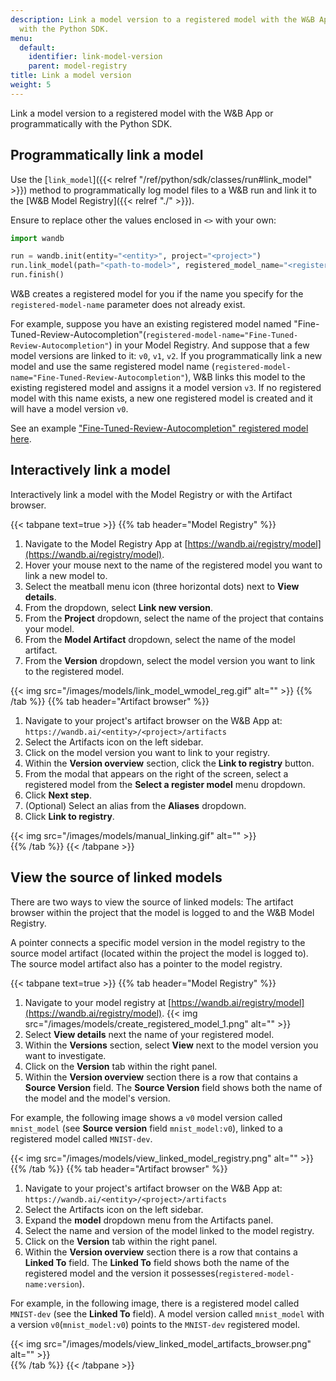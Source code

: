 ```yaml
---
description: Link a model version to a registered model with the W&B App or programmatically
  with the Python SDK.
menu:
  default:
    identifier: link-model-version
    parent: model-registry
title: Link a model version
weight: 5
---
```



Link a model version to a registered model with the W&B App or programmatically with the Python SDK.

## Programmatically link a model

Use the [`link_model`]({{< relref "/ref/python/sdk/classes/run#link_model" >}}) method to programmatically log model files to a W&B run and link it to the [W&B Model Registry]({{< relref "./" >}}). 

Ensure to replace other the values enclosed in `<>` with your own:

```python
import wandb

run = wandb.init(entity="<entity>", project="<project>")
run.link_model(path="<path-to-model>", registered_model_name="<registered-model-name>")
run.finish()
```

W&B creates a registered model for you if the name you specify for the `registered-model-name` parameter does not already exist. 

For example, suppose you have an existing registered model named "Fine-Tuned-Review-Autocompletion"(`registered-model-name="Fine-Tuned-Review-Autocompletion"`) in your Model Registry. And suppose that a few model versions are linked to it: `v0`, `v1`, `v2`. If you programmatically link a new model and use the same registered model name (`registered-model-name="Fine-Tuned-Review-Autocompletion"`), W&B links this model to the existing registered model and assigns it a model version `v3`. If no registered model with this name exists, a new one registered model is created and it will have a model version `v0`.

See an example ["Fine-Tuned-Review-Autocompletion" registered model here](https://wandb.ai/reviewco/registry/model?selectionPath=reviewco%2Fmodel-registry%2FFinetuned-Review-Autocompletion&view=all-models).

## Interactively link a model
Interactively link a model with the Model Registry or with the Artifact browser.

{{< tabpane text=true >}}
  {{% tab header="Model Registry" %}}
1. Navigate to the Model Registry App at [https://wandb.ai/registry/model](https://wandb.ai/registry/model).
2. Hover your mouse next to the name of the registered model you want to link a new model to. 
3. Select the meatball menu icon (three horizontal dots) next to  **View details**.
4. From the dropdown, select **Link new version**.
5. From the **Project** dropdown, select the name of the project that contains your model. 
6. From the **Model Artifact** dropdown, select the name of the model artifact. 
7. From the **Version** dropdown, select the model version you want to link to the registered model.

{{< img src="/images/models/link_model_wmodel_reg.gif" alt="" >}}
  {{% /tab %}}
  {{% tab header="Artifact browser" %}}
1. Navigate to your project's artifact browser on the W&B App at: `https://wandb.ai/<entity>/<project>/artifacts`
2. Select the Artifacts icon on the left sidebar.
3. Click on the model version you want to link to your registry.
4. Within the **Version overview** section, click the **Link to registry** button.
5. From the modal that appears on the right of the screen, select a registered model from the **Select a register model** menu dropdown. 
6. Click **Next step**.
7. (Optional) Select an alias from the **Aliases** dropdown. 
8. Click **Link to registry**. 

{{< img src="/images/models/manual_linking.gif" alt="" >}}  
  {{% /tab %}}
{{< /tabpane >}}



## View the source of linked models

There are two ways to view the source of linked models: The artifact browser within the project that the model is logged to and the W&B Model Registry.

A pointer connects a specific model version in the model registry to the source model artifact (located within the project the model is logged to). The source model artifact also has a pointer to the model registry.

{{< tabpane text=true >}}
  {{% tab header="Model Registry" %}}
1. Navigate to your model registry at [https://wandb.ai/registry/model](https://wandb.ai/registry/model).
{{< img src="/images/models/create_registered_model_1.png" alt="" >}}
2. Select **View details** next the name of your registered model.
3. Within the **Versions** section, select **View** next to the model version you want to investigate.
4. Click on the **Version** tab within the right panel.
5. Within the **Version overview** section there is a row that contains a **Source Version** field. The **Source Version** field shows both the name of the model and the model's version.

For example, the following image shows a `v0` model version called `mnist_model` (see **Source version** field `mnist_model:v0`), linked to a registered model called `MNIST-dev`.

{{< img src="/images/models/view_linked_model_registry.png" alt="" >}}  
  {{% /tab %}}
  {{% tab header="Artifact browser" %}}
1. Navigate to your project's artifact browser on the W&B App at: `https://wandb.ai/<entity>/<project>/artifacts`
2. Select the Artifacts icon on the left sidebar.
3. Expand the **model** dropdown menu from the Artifacts panel.
4. Select the name and version of the model linked to the model registry.
5. Click on the **Version** tab within the right panel.
6. Within the **Version overview** section there is a row that contains a **Linked To** field. The **Linked To** field shows both the name of the registered model and the version it possesses(`registered-model-name:version`). 

For example, in the following image, there is a registered model called `MNIST-dev` (see the **Linked To** field). A model version called `mnist_model` with a version `v0`(`mnist_model:v0`) points to the `MNIST-dev` registered model.


{{< img src="/images/models/view_linked_model_artifacts_browser.png" alt="" >}}  
  {{% /tab %}}
{{< /tabpane >}}
